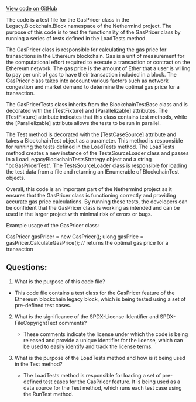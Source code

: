 [View code on GitHub](https://github.com/NethermindEth/nethermind/src/Nethermind/Ethereum.Blockchain.Block.Legacy.Test/GasPricerTests.cs)

The code is a test file for the GasPricer class in the Legacy.Blockchain.Block namespace of the Nethermind project. The purpose of this code is to test the functionality of the GasPricer class by running a series of tests defined in the LoadTests method. 

The GasPricer class is responsible for calculating the gas price for transactions in the Ethereum blockchain. Gas is a unit of measurement for the computational effort required to execute a transaction or contract on the Ethereum network. The gas price is the amount of Ether that a user is willing to pay per unit of gas to have their transaction included in a block. The GasPricer class takes into account various factors such as network congestion and market demand to determine the optimal gas price for a transaction.

The GasPricerTests class inherits from the BlockchainTestBase class and is decorated with the [TestFixture] and [Parallelizable] attributes. The [TestFixture] attribute indicates that this class contains test methods, while the [Parallelizable] attribute allows the tests to be run in parallel. 

The Test method is decorated with the [TestCaseSource] attribute and takes a BlockchainTest object as a parameter. This method is responsible for running the tests defined in the LoadTests method. The LoadTests method creates a new instance of the TestsSourceLoader class and passes in a LoadLegacyBlockchainTestsStrategy object and a string "bcGasPricerTest". The TestsSourceLoader class is responsible for loading the test data from a file and returning an IEnumerable of BlockchainTest objects. 

Overall, this code is an important part of the Nethermind project as it ensures that the GasPricer class is functioning correctly and providing accurate gas price calculations. By running these tests, the developers can be confident that the GasPricer class is working as intended and can be used in the larger project with minimal risk of errors or bugs. 

Example usage of the GasPricer class:

GasPricer gasPricer = new GasPricer();
ulong gasPrice = gasPricer.CalculateGasPrice(); // returns the optimal gas price for a transaction
## Questions: 
 1. What is the purpose of this code file?
   - This code file contains a test class for the GasPricer feature of the Ethereum blockchain legacy block, which is being tested using a set of pre-defined test cases.

2. What is the significance of the SPDX-License-Identifier and SPDX-FileCopyrightText comments?
   - These comments indicate the license under which the code is being released and provide a unique identifier for the license, which can be used to easily identify and track the license terms.

3. What is the purpose of the LoadTests method and how is it being used in the Test method?
   - The LoadTests method is responsible for loading a set of pre-defined test cases for the GasPricer feature. It is being used as a data source for the Test method, which runs each test case using the RunTest method.